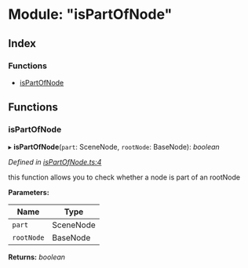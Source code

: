 
# Module: "isPartOfNode"

## Index

### Functions

* [isPartOfNode](_ispartofnode_.md#ispartofnode)

## Functions

###  isPartOfNode

▸ **isPartOfNode**(`part`: SceneNode, `rootNode`: BaseNode): *boolean*

*Defined in [isPartOfNode.ts:4](https://github.com/figma-plugin-helper-functions/figma-plugin-helpers/blob/23afc2e/src/helpers/isPartOfNode.ts#L4)*

this function allows you to check whether a node is part of an rootNode

**Parameters:**

Name | Type |
------ | ------ |
`part` | SceneNode |
`rootNode` | BaseNode |

**Returns:** *boolean*
